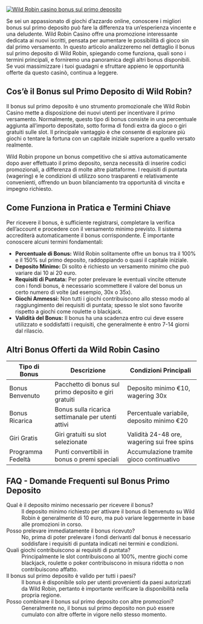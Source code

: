 [![Wild Robin casino bonus sul primo deposito](https://123-caf.pages.dev/gitsignup.png)](https://vrmoo.ru/Bt82HjjY)

<p>Se sei un appassionato di giochi d’azzardo online, conoscere i migliori bonus sul primo deposito può fare la differenza tra un’esperienza vincente e una deludente. Wild Robin Casino offre una promozione interessante dedicata ai nuovi iscritti, pensata per aumentare le possibilità di gioco sin dal primo versamento. In questo articolo analizzeremo nel dettaglio il bonus sul primo deposito di Wild Robin, spiegando come funziona, quali sono i termini principali, e forniremo una panoramica degli altri bonus disponibili. Se vuoi massimizzare i tuoi guadagni e sfruttare appieno le opportunità offerte da questo casinò, continua a leggere.</p>  <h2>Cos’è il Bonus sul Primo Deposito di Wild Robin?</h2> <p>Il bonus sul primo deposito è uno strumento promozionale che Wild Robin Casino mette a disposizione dei nuovi utenti per incentivare il primo versamento. Normalmente, questo tipo di bonus consiste in una percentuale aggiunta all’importo depositato, sotto forma di fondi extra da gioco o giri gratuiti sulle slot. Il principale vantaggio è che consente di esplorare più giochi o tentare la fortuna con un capitale iniziale superiore a quello versato realmente.</p> <p>Wild Robin propone un bonus competitivo che si attiva automaticamente dopo aver effettuato il primo deposito, senza necessità di inserire codici promozionali, a differenza di molte altre piattaforme. I requisiti di puntata (wagering) e le condizioni di utilizzo sono trasparenti e relativamente convenienti, offrendo un buon bilanciamento tra opportunità di vincita e impegno richiesto.</p>  <h2>Come Funziona in Pratica e Termini Chiave</h2> <p>Per ricevere il bonus, è sufficiente registrarsi, completare la verifica dell’account e procedere con il versamento minimo previsto. Il sistema accrediterà automaticamente il bonus corrispondente. È importante conoscere alcuni termini fondamentali:</p> <ul> <li><strong>Percentuale di Bonus:</strong> Wild Robin solitamente offre un bonus tra il 100% e il 150% sul primo deposito, raddoppiando o quasi il capitale iniziale.</li> <li><strong>Deposito Minimo:</strong> Di solito è richiesto un versamento minimo che può variare dai 10 ai 20 euro.</li> <li><strong>Requisiti di Puntata:</strong> Per poter prelevare le eventuali vincite ottenute con i fondi bonus, è necessario scommettere il valore del bonus un certo numero di volte (ad esempio, 30x o 35x).</li> <li><strong>Giochi Ammessi:</strong> Non tutti i giochi contribuiscono allo stesso modo al raggiungimento dei requisiti di puntata; spesso le slot sono favorite rispetto a giochi come roulette o blackjack.</li> <li><strong>Validità del Bonus:</strong> Il bonus ha una scadenza entro cui deve essere utilizzato e soddisfatti i requisiti, che generalmente è entro 7-14 giorni dal rilascio.</li> </ul>  <h2>Altri Bonus Offerti da Wild Robin Casino</h2> <table> <thead> <tr> <th>Tipo di Bonus</th> <th>Descrizione</th> <th>Condizioni Principali</th> </tr> </thead> <tbody> <tr> <td>Bonus Benvenuto</td> <td>Pacchetto di bonus sul primo deposito e giri gratuiti</td> <td>Deposito minimo €10, wagering 30x</td> </tr> <tr> <td>Bonus Ricarica</td> <td>Bonus sulla ricarica settimanale per utenti attivi</td> <td>Percentuale variabile, deposito minimo €20</td> </tr> <tr> <td>Giri Gratis</td> <td>Giri gratuiti su slot selezionate</td> <td>Validità 24-48 ore, wagering sui free spins</td> </tr> <tr> <td>Programma Fedeltà</td> <td>Punti convertibili in bonus o premi speciali</td> <td>Accumulazione tramite gioco continuativo</td> </tr> </tbody> </table>  <h2>FAQ - Domande Frequenti sul Bonus Primo Deposito</h2> <dl>   <dt>Qual è il deposito minimo necessario per ricevere il bonus?</dt>   <dd>Il deposito minimo richiesto per attivare il bonus di benvenuto su Wild Robin è generalmente di 10 euro, ma può variare leggermente in base alle promozioni in corso.</dd>    <dt>Posso prelevare immediatamente il bonus ricevuto?</dt>   <dd>No, prima di poter prelevare i fondi derivanti dal bonus è necessario soddisfare i requisiti di puntata indicati nei termini e condizioni.</dd>    <dt>Quali giochi contribuiscono ai requisiti di puntata?</dt>   <dd>Principalmente le slot contribuiscono al 100%, mentre giochi come blackjack, roulette o poker contribuiscono in misura ridotta o non contribuiscono affatto.</dd>    <dt>Il bonus sul primo deposito è valido per tutti i paesi?</dt>   <dd>Il bonus è disponibile solo per utenti provenienti da paesi autorizzati da Wild Robin, pertanto è importante verificare la disponibilità nella propria regione.</dd>    <dt>Posso combinare il bonus sul primo deposito con altre promozioni?</dt>   <dd>Generalmente no, il bonus sul primo deposito non può essere cumulato con altre offerte in vigore nello stesso momento.</dd> </dl>